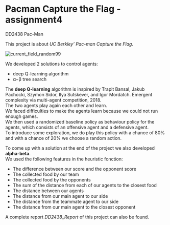 # Pacman Capture the Flag - assignment4
DD2438 Pac-Man

This project is about *UC Berkley’ Pac-man Capture the Flag*.

![current_field_random99](https://user-images.githubusercontent.com/44979794/125479682-c421d502-b0d1-41c8-8eb7-e7b1438ee3c5.PNG)

We developed 2 solutions to control agents:
- deep Q-learning algorithm
- α−β tree search

The __deep Q-learning__ algorithm is inspired by Trapit Bansal, Jakub Pachocki, Szymon Sidor, Ilya Sutskever, and Igor
Mordatch. Emergent complexity via multi-agent competition, 2018.  
The two agents play again each other and learn.  
We faced difficulties to make the agents learn because we could not run enough games.  
We then used a randomized baseline policy as behaviour policy for the agents, which consists of an offensive agent and a defensive agent.  
To introduce some exploration, we do play this policy with a chance of 80% and with a chance of 20% we choose a random action.


To come up with a solution at the end of the project we also developed __alpha-beta__.  
We used the following features in the heuristic fonction:
* The difference between our score and the opponent score
* The collected food by our team
* The collected food by the opponents
* The sum of the distance from each of our agents to the closest food
* The distance between our agents
* The distance from our main agent to our side
* The distance from the teammate agent to our side
* The distance from our main agent to the closest opponent

A complete report *DD2438_Report* of this project can also be found.
